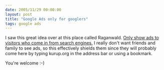 ```yaml
---
date: 2005/11/29 00:00:00
layout: post
title: "Google Ads only for googlers"
tags: google ads
---
```


I saw this great idea over at this place called Raganwald. [Only show ads to visitors who come in from search engines.](http://www.braithwaite-lee.com/weblog/2005/11/off-topic-raganadvertising.html) I really don't want friends and family to see ads, so this effectively shields them since they will probably come here by typing kurup.org in the address bar or using a bookmark.

You're welcome :-)
